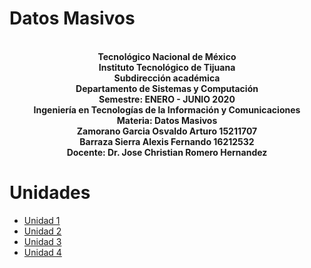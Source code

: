 
<h1>Datos Masivos</h1>
<p align="center">
<br><strong>Tecnológico Nacional de México</strong>
<br><strong>Instituto Tecnológico de Tijuana</strong>
<br><strong>Subdirección académica</strong>
<br><strong>Departamento de Sistemas y Computación</strong>
<br><strong>Semestre: ENERO - JUNIO 2020</strong>
<br><strong>Ingeniería en Tecnologías de la Información y Comunicaciones</strong>
<br><strong>Materia: Datos Masivos</strong>
<br><strong>Zamorano Garcia Osvaldo Arturo 15211707</strong>
<br><strong>Barraza Sierra Alexis Fernando 16212532</strong>
<br><strong>Docente: Dr. Jose Christian Romero Hernandez</strong>
</p>

<h1>Unidades</h1>

<ul>
<li><a href="https://github.com/OsziiRk/BigData/tree/Unidad_1">Unidad 1</a></li>
<li><a href="https://github.com/OsziiRk/BigData/tree/Unidad_2">Unidad 2</a></li>
<li><a href="https://github.com/OsziiRk/BigData/tree/Unidad_3">Unidad 3</a></li>
<li><a href="https://github.com/OsziiRk/BigData/tree/Unidad_4">Unidad 4</a></li>
</ul>
